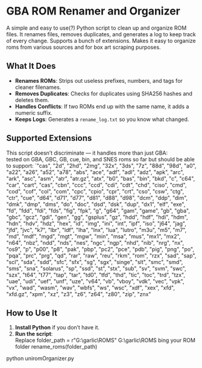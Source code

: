 # GBA ROM Renamer and Organizer  

A simple and easy to use(?) Python script to clean up and organize ROM files. It renames files, removes duplicates, and generates a log to keep track of every change. Supports a bunch of extensions.
Makes it easy to organize roms from various sources and for box art scraping purposes. 
## What It Does  
- **Renames ROMs**: Strips out useless prefixes, numbers, and tags for cleaner filenames.  
- **Removes Duplicates**: Checks for duplicates using SHA256 hashes and deletes them.  
- **Handles Conflicts**: If two ROMs end up with the same name, it adds a numeric suffix.  
- **Keeps Logs**: Generates a `rename_log.txt` so you know what changed.  

## Supported Extensions  
This script doesn’t discriminate — it handles more than just GBA:  
tested on GBA, GBC, GB, cue, bin, and SNES roms so far but should be able to support: `"cas", "2d", "2hd", "2mg", "32x", "3ds", "7z", "88d", "98d", "a0", "a22", "a26", "a52", "a78", "abs", "ace", 
"adf", "adl", "adz", "apk", "arc", "ark", "asc", "asm", "atr", "atr.gz", "atx", "b0", "bas", "bin", "bkd", "c", "c64", "car", "cart", "cas", "cbn", "ccc", "ccd", "cdi", "cdt", "chd", 
"ciso", "cmd", "cod", "cof", "col", "com", "cpc", "cpio", "cpr", "crt", "cso", "csw", "ctg", "ctr", "cue", "d64", "d71", "d77", "d81", "d88", "d98", "dcm", "ddp", "dim", "dmk", "dmp", 
"dms", "do", "doc", "dsd", "dsk", "dup", "dx1", "elf", "exe", "fd", "fdd", "fdi", "fds", "fig", "fpk", "g", "g64", "gam", "game", "gb", "gba", "gbc", "gcz", "gdi", "gen", "gg", "gsplus", 
"gz", "hdd", "hdf", "hdi", "hdm", "hdn", "hdv", "hdz", "hex", "id", "img", "ini", "int", "ipf", "iso", "j64", "jag", "jfd", "jvc", "k7", "lbr", "ldf", "lha", "lnx", "lua", "lutro", "m3u", 
"m5", "m7", "md", "mdf", "mgd", "mgt", "mgw", "min", "msa", "mus", "mx1", "mx2", "n64", "nbz", "ndd", "nds", "nes", "ngc", "ngp", "nhd", "nib", "nrg", "nx", "os9", "p", "p00", "p8", "pak", 
"pbp", "pc2", "pce", "pdb", "pig", "png", "po", "pqa", "prc", "prg", "qd", "rar", "raw", "reu", "rkm", "rom", "rzx", "sad", "sap", "scl", "sda", "sdd", "sfc", "sfx", "sg", "sgx", "singe", 
"slt", "smc", "smd", "sms", "sna", "solarus", "sp", "ssd", "st", "stx", "sub", "sv", "svm", "swc", "szx", "t64", "t77", "tap", "tar", "td0", "tfd", "thd", "tic", "toc", "trd", "tzx", "uae", 
"udi", "uef", "unf", "uze", "v64", "vb", "vboy", "vdk", "vec", "vpk", "vx", "wad", "wasm", "wav", "wbfs", "ws", "wsc", "xdf", "xex", "xfd", "xfd.gz", "xpm", "xz", "z3", "z6", "z64", "z80", "zip", "znx"

## How to Use It  
1. **Install Python** if you don’t have it.  
2. **Run the script**:  
Replace folder_path = r"G:\\garlic\\ROMS" G:\\garlic\\ROMS bing your ROM folder
rename_roms(folder_path)

python uniromOrganizer.py
